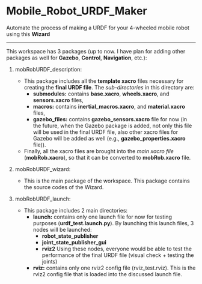 # Mobile_Robot_URDF_Maker

Automate the process of making a URDF for your 4-wheeled mobile robot using this **Wizard**

---

This workspace has 3 packages (up to now. I have plan for adding other packages as well for **Gazebo**, **Control**, **Navigation**, etc.):

1. mobRobURDF_description:
    - This package includes all the **template xacro** files necessary for creating the **final URDF file**. The *sub-directories* in this directory are:
        - **submodules:** contains **base.xacro**, **wheels.xacro**, and **sensors.xacro** files,
        - **macros:** contains **inertial_macros.xacro**, and **material.xacro** files,
        - **gazebo_files:** contains **gazebo_sensors.xacro** file for now (in the future, when the Gazebo package is added, not only this file will be used in the final URDF file, also other xacro files for Gazebo will be added as well (e.g., **gazebo_properties.xacro** file)).
    - Finally, all the xacro files are brought into the *main xacro file* (**mobRob.xacro**), so that it can be converted to **mobRob.xacro** file.

2. mobRobURDF_wizard:
    - This is the main package of the workspace. This package contains the source codes of the Wizard. 


3. mobRobURDF_launch:
    - This package includes 2 main directories:
        - **launch:** contains only one launch file for now for testing purposes (**urdf_test.launch.py**). By launching this launch files, 3 nodes will be launched:
            - **robot_state_publisher**
            - **joint_state_publisher_gui**
            - **rviz2**
        Using these nodes, everyone would be able to test the performance of the final URDF file (visual check + testing the joints)
        - **rviz:** contains only one rviz2 config file (rviz_test.rviz). This is the rviz2 config file that is loaded into the discussed launch file.
 